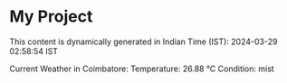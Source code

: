 # My Project

This content is dynamically generated in Indian Time (IST): 2024-03-29 02:58:54 IST


Current Weather in Coimbatore:
Temperature: 26.88 °C
Condition: mist
